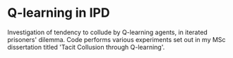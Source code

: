 # Q-learning in IPD

Investigation of tendency to collude by Q-learning agents, in iterated prisoners' dilemma. Code performs various experiments set out in my MSc dissertation titled 'Tacit Collusion through Q-learning'.
